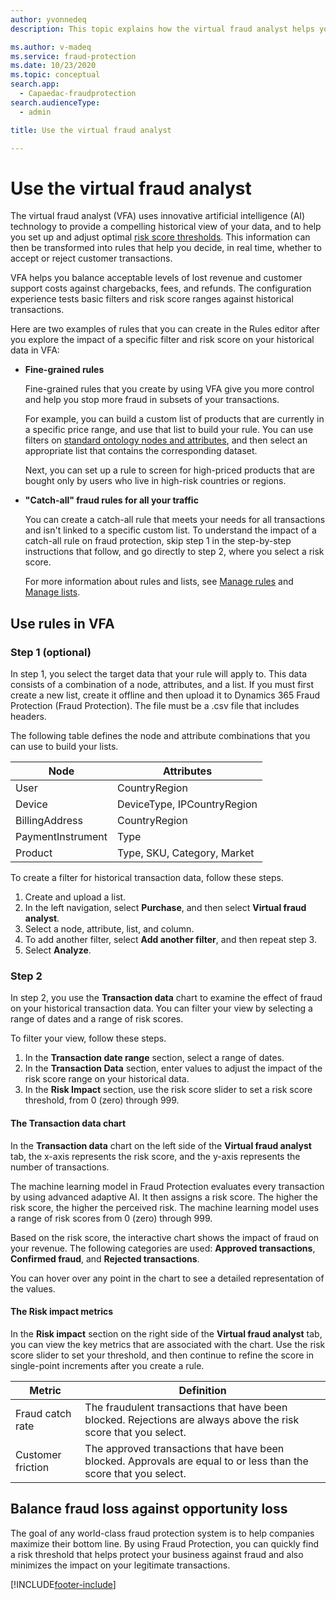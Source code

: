 ```yaml
---
author: yvonnedeq
description: This topic explains how the virtual fraud analyst helps you set up and adjust risk score thresholds.

ms.author: v-madeq
ms.service: fraud-protection
ms.date: 10/23/2020
ms.topic: conceptual
search.app: 
  - Capaedac-fraudprotection
search.audienceType:
  - admin

title: Use the virtual fraud analyst

---
```


# Use the virtual fraud analyst

The virtual fraud analyst (VFA) uses innovative artificial intelligence (AI) technology to provide a compelling historical view of your data, and to help you set up and adjust optimal [risk score thresholds](scorecard.md). This information can then be transformed into rules that help you decide, in real time, whether to accept or reject customer transactions.

VFA helps you balance acceptable levels of lost revenue and customer support costs against chargebacks, fees, and refunds. The configuration experience tests basic filters and risk score ranges against historical transactions.

Here are two examples of rules that you can create in the Rules editor after you explore the impact of a specific filter and risk score on your historical data in VFA:

- **Fine-grained rules**

    Fine-grained rules that you create by using VFA give you more control and help you stop more fraud in subsets of your transactions.

    For example, you can build a custom list of products that are currently in a specific price range, and use that list to build your rule. You can use filters on [standard ontology nodes and attributes](graph-explorer.md), and then select an appropriate list that contains the corresponding dataset.

    Next, you can set up a rule to screen for high-priced products that are bought only by users who live in high-risk countries or regions.

- **"Catch-all" fraud rules for all your traffic**

    You can create a catch-all rule that meets your needs for all transactions and isn't linked to a specific custom list. To understand the impact of a catch-all rule on fraud protection, skip step 1 in the step-by-step instructions that follow, and go directly to step 2, where you select a risk score. 

    For more information about rules and lists, see [Manage rules](rules.md) and [Manage lists](lists.md).


## Use rules in VFA

### Step 1 (optional)

In step 1, you select the target data that your rule will apply to. This data consists of a combination of a node, attributes, and a list. If you must first create a new list, create it offline and then upload it to Dynamics 365 Fraud Protection (Fraud Protection). The file must be a .csv file that includes headers.

The following table defines the node and attribute combinations that you can use to build your lists. 

| Node | Attributes |
|---|---|
| User | CountryRegion |
| Device | DeviceType, IPCountryRegion |
| BillingAddress | CountryRegion |
| PaymentInstrument | Type |
| Product | Type, SKU, Category, Market |

To create a filter for historical transaction data, follow these steps.

1. Create and upload a list.
1. In the left navigation, select **Purchase**, and then select **Virtual fraud analyst**.
1. Select a node, attribute, list, and column.
1. To add another filter, select **Add another filter**, and then repeat step 3.
1. Select **Analyze**.

### Step 2

In step 2, you use the **Transaction data** chart to examine the effect of fraud on your historical transaction data. You can filter your view by selecting a range of dates and a range of risk scores. 

To filter your view, follow these steps.

1. In the **Transaction date range** section, select a range of dates.
1. In the **Transaction Data** section, enter values to adjust the impact of the risk score range on your historical data.
1. In the **Risk Impact** section, use the risk score slider to set a risk score threshold, from 0 (zero) through 999.

#### The Transaction data chart

In the **Transaction data** chart on the left side of the **Virtual fraud analyst** tab, the x-axis represents the risk score, and the y-axis represents the number of transactions.

The machine learning model in Fraud Protection evaluates every transaction by using advanced adaptive AI. It then assigns a risk score. The higher the risk score, the higher the perceived risk. The machine learning model uses a range of risk scores from 0 (zero) through 999.

Based on the risk score, the interactive chart shows the impact of fraud on your revenue. The following categories are used: **Approved transactions**, **Confirmed fraud**, and **Rejected transactions**. 

You can hover over any point in the chart to see a detailed representation of the values.

#### The Risk impact metrics

In the **Risk impact** section on the right side of the **Virtual fraud analyst** tab, you can view the key metrics that are associated with the chart. Use the risk score slider to set your threshold, and then continue to refine the score in single-point increments after you create a rule.

| Metric | Definition |
|---|---|
| Fraud catch rate | The fraudulent transactions that have been blocked. Rejections are always above the risk score that you select. |
| Customer friction | The approved transactions that have been blocked. Approvals are equal to or less than the score that you select. |

## Balance fraud loss against opportunity loss

The goal of any world-class fraud protection system is to help companies maximize their bottom line. By using Fraud Protection, you can quickly find a risk threshold that helps protect your business against fraud and also minimizes the impact on your legitimate transactions.


[!INCLUDE[footer-include](includes/footer-banner.md)]
